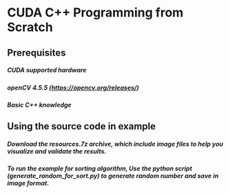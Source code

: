 # CUDA C++ Programming from Scratch
## Prerequisites
##### CUDA supported hardware
##### openCV 4.5.5 (https://opencv.org/releases/)
##### Basic C++ knowledge

## Using the source code in example
##### Download the resources.7z archive, which include image files to help you visualize and validate the results. 
##### To run the example for sorting algorithm, Use the python script (generate_random_for_sort.py) to generate random number and save in image format.

